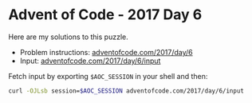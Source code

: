 # Advent of Code - 2017 Day 6
Here are my solutions to this puzzle.

* Problem instructions: [adventofcode.com/2017/day/6](https://adventofcode.com/2017/day/6)
* Input: [adventofcode.com/2017/day/6/input](https://adventofcode.com/2017/day/6/input)

Fetch input by exporting `$AOC_SESSION` in your shell and then:
```bash
curl -OJLsb session=$AOC_SESSION adventofcode.com/2017/day/6/input
```
